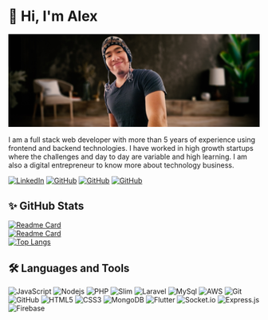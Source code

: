 # 👋 Hi, I'm Alex

[![avatar](assets/profile_background.jpg)](https://github.com/alexchristianqr)

I am a full stack web developer with more than 5 years of experience using frontend and backend technologies. I have worked in high growth startups where the challenges and day to day are variable and high learning. I am also a digital entrepreneur to know more about technology business.

[![LinkedIn](https://img.shields.io/badge/LinkedIn-0077B5?logo=linkedin&logoColor=white)](https://www.linkedin.com/in/alexchristianqr/)
[![GitHub](https://visitor-badge.glitch.me/badge?page_id=alexchristianqr.portfolio)](https://github.com/alexchristianqr?tab=stars)
[![GitHub](https://img.shields.io/github/followers/alexchristianqr?label=followers)](https://github.com/alexchristianqr?tab=followers)
[![GitHub](https://img.shields.io/github/stars/alexchristianqr)](https://github.com/alexchristianqr?tab=stars)

## ✨ GitHub Stats

[![Readme Card](https://github-readme-stats.vercel.app/api?username=alexchristianqr&show_icons=true&theme=vue-dark)](https://github.com/alexchristianqr)
<br>
[![Readme Card](https://github-readme-stats.vercel.app/api/pin/?username=alexchristianqr&repo=portfolio&theme=vue-dark)](https://github.com/alexchristianqr/portfolio)
<br>
[![Top Langs](https://github-readme-stats.vercel.app/api/top-langs/?username=alexchristianqr&layout=compact&theme=vue-dark)](https://github.com/alexchristianqr)

## 🛠️ Languages and Tools

![JavaScript](https://img.shields.io/badge/-JavaScript-black?style=flat-square&logo=javascript)
![Nodejs](https://img.shields.io/badge/-Nodejs-black?style=flat-square&logo=Node.js)
![PHP](https://img.shields.io/badge/-PHP-black?style=flat-square&logo=PHP)
![Slim](https://img.shields.io/badge/-Slim-black?style=flat-square&logo=Slim)
![Laravel](https://img.shields.io/badge/-Laravel-black?style=flat-square&logo=Laravel)
![MySql](https://img.shields.io/badge/-MySql-black?style=flat-square&logo=mysql)
![AWS](https://img.shields.io/badge/-AWS-black?style=flat-square&logo=AWS)
![Git](https://img.shields.io/badge/-Git-black?style=flat-square&logo=git)
![GitHub](https://img.shields.io/badge/-GitHub-black?style=flat-square&logo=github)
![HTML5](https://img.shields.io/badge/-HTML5-black?style=flat-square&logo=html5&logoColor=white)
![CSS3](https://img.shields.io/badge/-CSS3-black?style=flat-square&logo=css3)
![MongoDB](https://img.shields.io/badge/-MongoDB-black?style=flat-square&logo=mongodb)
![Flutter](https://img.shields.io/badge/-Flutter-black?style=flat-square&logo=Flutter)
![Socket.io](https://img.shields.io/badge/-Socket-black?style=flat-square&logo=socket.io)
![Express.js](https://img.shields.io/badge/-Express-black?style=flat-square&logo=Express)
![Firebase](https://img.shields.io/badge/-Firebase-black?style=flat-square&logo=Firebase)
